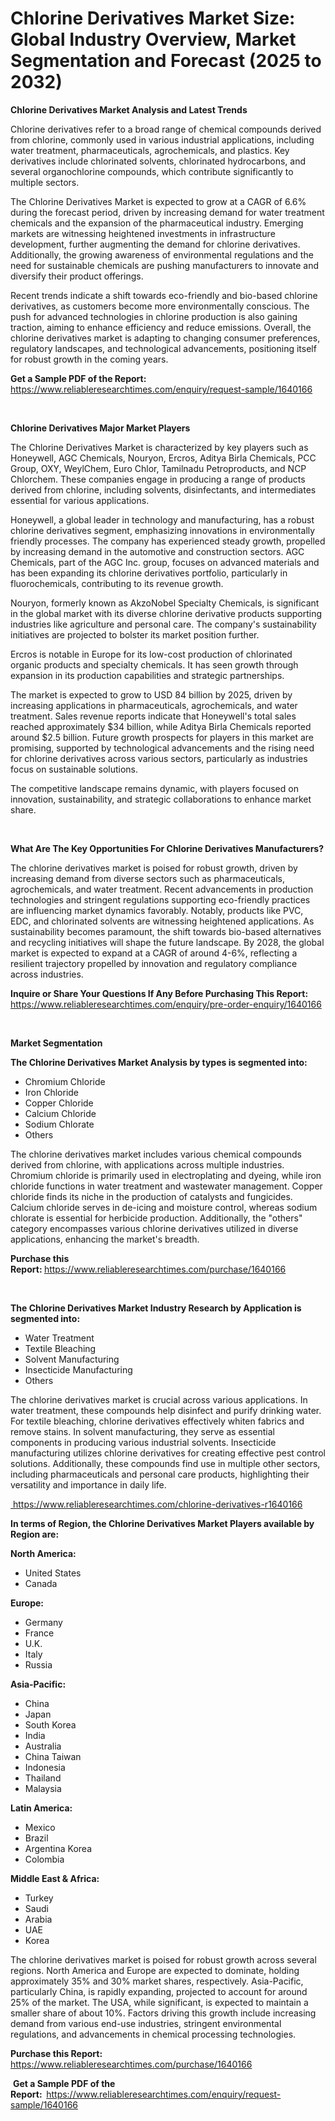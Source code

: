 <p><h1>Chlorine Derivatives Market Size: Global Industry Overview, Market Segmentation and Forecast (2025 to 2032)</h1></p><p><strong>Chlorine Derivatives Market Analysis and Latest Trends</strong></p>
<p><p>Chlorine derivatives refer to a broad range of chemical compounds derived from chlorine, commonly used in various industrial applications, including water treatment, pharmaceuticals, agrochemicals, and plastics. Key derivatives include chlorinated solvents, chlorinated hydrocarbons, and several organochlorine compounds, which contribute significantly to multiple sectors.</p><p>The Chlorine Derivatives Market is expected to grow at a CAGR of 6.6% during the forecast period, driven by increasing demand for water treatment chemicals and the expansion of the pharmaceutical industry. Emerging markets are witnessing heightened investments in infrastructure development, further augmenting the demand for chlorine derivatives. Additionally, the growing awareness of environmental regulations and the need for sustainable chemicals are pushing manufacturers to innovate and diversify their product offerings.</p><p>Recent trends indicate a shift towards eco-friendly and bio-based chlorine derivatives, as customers become more environmentally conscious. The push for advanced technologies in chlorine production is also gaining traction, aiming to enhance efficiency and reduce emissions. Overall, the chlorine derivatives market is adapting to changing consumer preferences, regulatory landscapes, and technological advancements, positioning itself for robust growth in the coming years.</p></p>
<p><strong>Get a Sample PDF of the Report:&nbsp;</strong> <a href="https://www.reliableresearchtimes.com/enquiry/request-sample/1640166?utm_campaign=2180&utm_medium=2&utm_source=Github&utm_content=ia&utm_term=16042025&utm_id=chlorine-derivatives">https://www.reliableresearchtimes.com/enquiry/request-sample/1640166</a></p>
<p>&nbsp;</p>
<p><strong>Chlorine Derivatives Major Market Players</strong></p>
<p><p>The Chlorine Derivatives Market is characterized by key players such as Honeywell, AGC Chemicals, Nouryon, Ercros, Aditya Birla Chemicals, PCC Group, OXY, WeylChem, Euro Chlor, Tamilnadu Petroproducts, and NCP Chlorchem. These companies engage in producing a range of products derived from chlorine, including solvents, disinfectants, and intermediates essential for various applications.</p><p>Honeywell, a global leader in technology and manufacturing, has a robust chlorine derivatives segment, emphasizing innovations in environmentally friendly processes. The company has experienced steady growth, propelled by increasing demand in the automotive and construction sectors. AGC Chemicals, part of the AGC Inc. group, focuses on advanced materials and has been expanding its chlorine derivatives portfolio, particularly in fluorochemicals, contributing to its revenue growth.</p><p>Nouryon, formerly known as AkzoNobel Specialty Chemicals, is significant in the global market with its diverse chlorine derivative products supporting industries like agriculture and personal care. The company's sustainability initiatives are projected to bolster its market position further. </p><p>Ercros is notable in Europe for its low-cost production of chlorinated organic products and specialty chemicals. It has seen growth through expansion in its production capabilities and strategic partnerships.</p><p>The market is expected to grow to USD 84 billion by 2025, driven by increasing applications in pharmaceuticals, agrochemicals, and water treatment. Sales revenue reports indicate that Honeywell's total sales reached approximately $34 billion, while Aditya Birla Chemicals reported around $2.5 billion. Future growth prospects for players in this market are promising, supported by technological advancements and the rising need for chlorine derivatives across various sectors, particularly as industries focus on sustainable solutions. </p><p>The competitive landscape remains dynamic, with players focused on innovation, sustainability, and strategic collaborations to enhance market share.</p></p>
<p>&nbsp;</p>
<p><strong>What Are The Key Opportunities For Chlorine Derivatives Manufacturers?</strong></p>
<p><p>The chlorine derivatives market is poised for robust growth, driven by increasing demand from diverse sectors such as pharmaceuticals, agrochemicals, and water treatment. Recent advancements in production technologies and stringent regulations supporting eco-friendly practices are influencing market dynamics favorably. Notably, products like PVC, EDC, and chlorinated solvents are witnessing heightened applications. As sustainability becomes paramount, the shift towards bio-based alternatives and recycling initiatives will shape the future landscape. By 2028, the global market is expected to expand at a CAGR of around 4-6%, reflecting a resilient trajectory propelled by innovation and regulatory compliance across industries.</p></p>
<p><strong>Inquire or Share Your Questions If Any Before Purchasing This Report:</strong> <a href="https://www.reliableresearchtimes.com/enquiry/pre-order-enquiry/1640166?utm_campaign=2180&utm_medium=2&utm_source=Github&utm_content=ia&utm_term=16042025&utm_id=chlorine-derivatives">https://www.reliableresearchtimes.com/enquiry/pre-order-enquiry/1640166</a></p>
<p>&nbsp;</p>
<p><strong>Market Segmentation</strong></p>
<p><strong>The Chlorine Derivatives Market Analysis by types is segmented into:</strong></p>
<p><ul><li>Chromium Chloride</li><li>Iron Chloride</li><li>Copper Chloride</li><li>Calcium Chloride</li><li>Sodium Chlorate</li><li>Others</li></ul></p>
<p><p>The chlorine derivatives market includes various chemical compounds derived from chlorine, with applications across multiple industries. Chromium chloride is primarily used in electroplating and dyeing, while iron chloride functions in water treatment and wastewater management. Copper chloride finds its niche in the production of catalysts and fungicides. Calcium chloride serves in de-icing and moisture control, whereas sodium chlorate is essential for herbicide production. Additionally, the "others" category encompasses various chlorine derivatives utilized in diverse applications, enhancing the market's breadth.</p></p>
<p><strong>Purchase this Report:&nbsp;</strong><a href="https://www.reliableresearchtimes.com/purchase/1640166?utm_campaign=2180&utm_medium=2&utm_source=Github&utm_content=ia&utm_term=16042025&utm_id=chlorine-derivatives">https://www.reliableresearchtimes.com/purchase/1640166</a></p>
<p>&nbsp;</p>
<p><strong>The Chlorine Derivatives Market Industry Research by Application is segmented into:</strong></p>
<p><ul><li>Water Treatment</li><li>Textile Bleaching</li><li>Solvent Manufacturing</li><li>Insecticide Manufacturing</li><li>Others</li></ul></p>
<p><p>The chlorine derivatives market is crucial across various applications. In water treatment, these compounds help disinfect and purify drinking water. For textile bleaching, chlorine derivatives effectively whiten fabrics and remove stains. In solvent manufacturing, they serve as essential components in producing various industrial solvents. Insecticide manufacturing utilizes chlorine derivatives for creating effective pest control solutions. Additionally, these compounds find use in multiple other sectors, including pharmaceuticals and personal care products, highlighting their versatility and importance in daily life.</p></p>
<p><a href="https://www.reliableresearchtimes.com/chlorine-derivatives-r1640166?utm_campaign=2180&utm_medium=2&utm_source=Github&utm_content=ia&utm_term=16042025&utm_id=chlorine-derivatives">&nbsp;https://www.reliableresearchtimes.com/chlorine-derivatives-r1640166</a></p>
<p><strong>In terms of Region, the Chlorine Derivatives Market Players available by Region are:</strong></p>
<p>
    <p> <strong> North America: </strong>
        <ul>
            <li>United States</li>
            <li>Canada</li>
        </ul>
        </p> 
    <p> <strong> Europe: </strong>
        <ul>
            <li>Germany</li>
            <li>France</li>
            <li>U.K.</li>
            <li>Italy</li>
            <li>Russia</li>
        </ul>
        </p> 
    <p> <strong> Asia-Pacific: </strong>
        <ul>
            <li>China</li>
            <li>Japan</li>
            <li>South Korea</li>
            <li>India</li>
            <li>Australia</li>
            <li>China Taiwan</li>
            <li>Indonesia</li>
            <li>Thailand</li>
            <li>Malaysia</li>
        </ul>
        </p> 
    <p> <strong> Latin America: </strong>
        <ul>
            <li>Mexico</li>
            <li>Brazil</li>
            <li>Argentina Korea</li>
            <li>Colombia</li>
        </ul>
        </p> 
    <p> <strong> Middle East & Africa: </strong>
        <ul>
            <li>Turkey</li>
            <li>Saudi</li>
            <li>Arabia</li>
            <li>UAE</li>
            <li>Korea</li>
        </ul>
    </p>
    </p>
<p><p>The chlorine derivatives market is poised for robust growth across several regions. North America and Europe are expected to dominate, holding approximately 35% and 30% market shares, respectively. Asia-Pacific, particularly China, is rapidly expanding, projected to account for around 25% of the market. The USA, while significant, is expected to maintain a smaller share of about 10%. Factors driving this growth include increasing demand from various end-use industries, stringent environmental regulations, and advancements in chemical processing technologies.</p></p>
<p><strong>Purchase this Report: </strong><a href="https://www.reliableresearchtimes.com/purchase/1640166?utm_campaign=2180&utm_medium=2&utm_source=Github&utm_content=ia&utm_term=16042025&utm_id=chlorine-derivatives">https://www.reliableresearchtimes.com/purchase/1640166</a></p>
<p>&nbsp;<strong>Get a Sample PDF of the Report:&nbsp;&nbsp;</strong><a href="https://www.reliableresearchtimes.com/enquiry/request-sample/1640166?utm_campaign=2180&utm_medium=2&utm_source=Github&utm_content=ia&utm_term=16042025&utm_id=chlorine-derivatives">https://www.reliableresearchtimes.com/enquiry/request-sample/1640166</a></p>
<p><strong></strong></p>
<p><p></p><p></p><p></p></p>